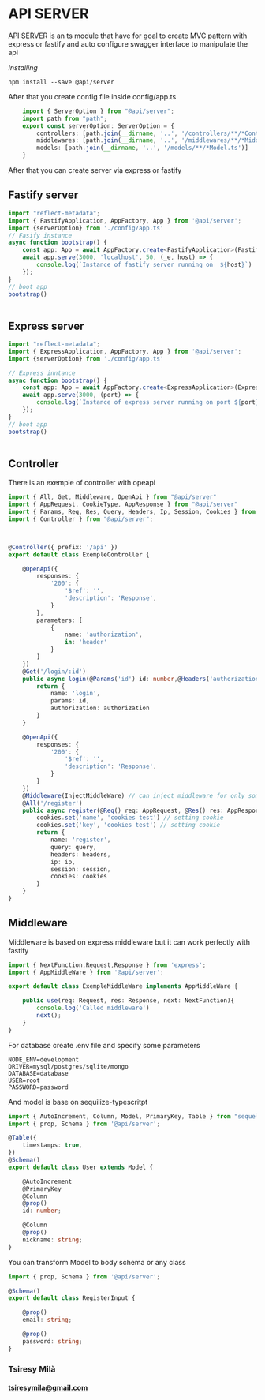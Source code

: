 # API SERVER 

API SERVER is an ts module that have for goal to create MVC pattern with express or fastify and auto configure swagger interface to manipulate the api 

*Installing* 

    npm install --save @api/server 
    
After that you create config file inside config/app.ts

```ts
    import { ServerOption } from "@api/server";
    import path from "path";
    export const serverOption: ServerOption = {
        controllers: [path.join(__dirname, '..', '/controllers/**/*Controller.ts')],
        middlewares: [path.join(__dirname, '..', '/middlewares/**/*Middleware.ts')],
        models: [path.join(__dirname, '..', '/models/**/*Model.ts')]
    }

```

After that you can create server via express or fastify 

## Fastify server

```ts
import "reflect-metadata";
import { FastifyApplication, AppFactory, App } from '@api/server';
import {serverOption} from './config/app.ts'
// Fasify instance
async function bootstrap() {
    const app: App = await AppFactory.create<FastifyApplication>(FastifyApplication, serverOption);
    await app.serve(3000, 'localhost', 50, (_e, host) => {
        console.log(`Instance of fastify server running on  ${host}`)
    });
}
// boot app
bootstrap()
  
```

## Express server

```ts
import "reflect-metadata";
import { ExpressApplication, AppFactory, App } from '@api/server';
import {serverOption} from './config/app.ts'

// Express inntance
async function bootstrap() {
    const app: App = await AppFactory.create<ExpressApplication>(ExpressApplication, serverOption); /// .create<FastifyApplication>(AppServer)
    await app.serve(3000, (port) => {
        console.log(`Instance of express server running on port ${port}`)
    });
}
// boot app
bootstrap()
 
```

## Controller 
There is an exemple of controller with opeapi 
```ts
import { All, Get, Middleware, OpenApi } from "@api/server"
import { AppRequest, CookieType, AppResponse } from "@api/server"
import { Params, Req, Res, Query, Headers, Ip, Session, Cookies } from "@api/server";
import { Controller } from "@api/server";



@Controller({ prefix: '/api' })
export default class ExempleController {

    @OpenApi({
        responses: {
            '200': {
                '$ref': '',
                'description': 'Response',
            }
        },
        parameters: [
            {
                name: 'authorization',
                in: 'header'
            }
        ]
    })
    @Get('/login/:id')
    public async login(@Params('id') id: number,@Headers('authorization') authorization) {
        return {
            name: 'login', 
            params: id,
            authorization: authorization
        }
    }

    @OpenApi({
        responses: {
            '200': {
                '$ref': '',
                'description': 'Response',
            }
        }
    })
    @Middleware(InjectMiddleWare) // can inject middleware for only some method
    @All('/register')
    public async register(@Req() req: AppRequest, @Res() res: AppResponse, @Query() query: any, @Headers() headers: any, @Ip() ip: string, @Session() session: any, @Cookies() cookies: CookieType) {
        cookies.set('name', 'cookies test') // setting cookie 
        cookies.set('key', 'cookies test') // setting cookie 
        return {
            name: 'register',
            query: query,
            headers: headers,
            ip: ip,
            session: session,
            cookies: cookies
        }
    }
}
```
## Middleware 

Middleware is based on express middleware but it can work perfectly with fastify 

```ts
import { NextFunction,Request,Response } from 'express';
import { AppMiddleWare } from '@api/server';

export default class ExempleMiddleWare implements AppMiddleWare {

    public use(req: Request, res: Response, next: NextFunction){
        console.log('Called middleware')
        next();
    }
}

```

For database create  .env file and specify some parameters

```
NODE_ENV=development
DRIVER=mysql/postgres/sqlite/mongo
DATABASE=database
USER=root
PASSWORD=password
```
And model is base on sequilize-typescritpt 


```ts
import { AutoIncrement, Column, Model, PrimaryKey, Table } from "sequelize-typescript";
import { prop, Schema } from '@api/server';

@Table({
    timestamps: true,
})
@Schema()
export default class User extends Model {

    @AutoIncrement
    @PrimaryKey
    @Column
    @prop()
    id: number;

    @Column
    @prop()
    nickname: string;
}
```

You can transform Model to body schema or any class

```ts
import { prop, Schema } from '@api/server';

@Schema()
export default class RegisterInput {

    @prop()
    email: string;

    @prop()
    password: string;
}

```
### Tsiresy Milà
#### tsiresymila@gmail.com
